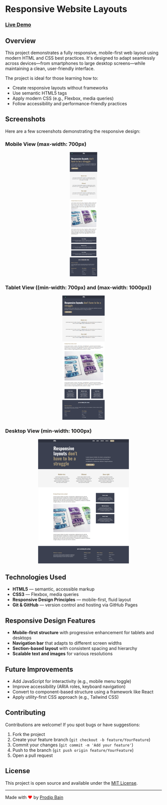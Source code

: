 # Responsive Website Layouts

### [Live Demo](https://pbain63.github.io/website-by-responsive-layouts)

## Overview

This project demonstrates a fully responsive, mobile-first web layout using modern HTML and CSS best practices. It's designed to adapt seamlessly across devices—from smartphones to large desktop screens—while maintaining a clean, user-friendly interface.

The project is ideal for those learning how to:

- Create responsive layouts without frameworks
- Use semantic HTML5 tags
- Apply modern CSS (e.g., Flexbox, media queries)
- Follow accessibility and performance-friendly practices

## Screenshots

Here are a few screenshots demonstrating the responsive design:

### Mobile View (max-width: 700px)

<div align="center">
  <img src="assets/screenshots/mobile-view.png" alt="Mobile View" height="400px" />
</div>

### Tablet View ((min-width: 700px) and (max-width: 1000px))

<div align="center">
  <img src="assets/screenshots/tablet-view.png" alt="Tablet View" height="400px" />
</div>

### Desktop View (min-width: 1000px)

<div align="center">
  <img src="assets/screenshots/desktop-view.png" alt="Desktop View" height="400px" />
</div>

## Technologies Used

- **HTML5** — semantic, accessible markup
- **CSS3** — Flexbox, media queries
- **Responsive Design Principles** — mobile-first, fluid layout
- **Git & GitHub** — version control and hosting via GitHub Pages

## Responsive Design Features

- **Mobile-first structure** with progressive enhancement for tablets and desktops
- **Navigation bar** that adapts to different screen widths
- **Section-based layout** with consistent spacing and hierarchy
- **Scalable text and images** for various resolutions

## Future Improvements

- Add JavaScript for interactivity (e.g., mobile menu toggle)
- Improve accessibility (ARIA roles, keyboard navigation)
- Convert to component-based structure using a framework like React
- Apply utility-first CSS approach (e.g., Tailwind CSS)

## Contributing

Contributions are welcome! If you spot bugs or have suggestions:

1. Fork the project
2. Create your feature branch (`git checkout -b feature/YourFeature`)
3. Commit your changes (`git commit -m 'Add your feature'`)
4. Push to the branch (`git push origin feature/YourFeature`)
5. Open a pull request

## License

This project is open source and available under the [MIT License](LICENSE).

---

Made with <span style="color:red;">❤</span> by [Prodip Bain](https://github.com/pbain63)
